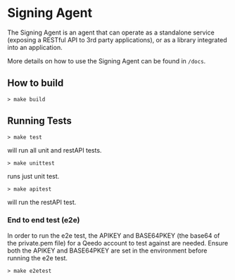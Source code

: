 # Signing Agent

The Signing Agent is an agent that can operate as a standalone service (exposing a RESTful API to 3rd party applications), or as a library integrated into an application.

More details on how to use the Signing Agent can be found in `/docs`.

## How to build
```shell
> make build
```

## Running Tests
```shell
> make test
```
will run all unit and restAPI tests.

```shell
> make unittest
```
runs just unit test.
```shell
> make apitest
```
will run the restAPI test.

### End to end test (e2e)
In order to run the e2e test, the APIKEY and BASE64PKEY (the base64 of the private.pem file) for a Qeedo account to test
against are needed.  Ensure both the APIKEY and BASE64PKEY are set in the environment before running the e2e test.
```shell
> make e2etest
```

